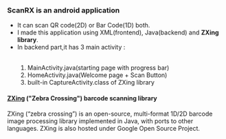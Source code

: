 <h3><b>ScanRX</b> is an android application</h3>

<ul>
  <li>It can scan QR code(2D) or Bar Code(1D) both.</li>
  <li>I made this application using XML(frontend), Java(backend) and <b>ZXing library</b>.</li>
  <li>In backend part,it has 3 main activity : </li><br>
  <ol type="1">
  <li>MainActivity.java(starting page with progress bar)</li>
  <li>HomeActivity.java(Welcome page + Scan Button)</li>
  <li>built-in CaptureActivity.class of ZXing library</li>
</ol>  
</ul>  

<h4><a href="https://github.com/zxing/zxing">ZXing</a> ("Zebra Crossing") barcode scanning library</h4>
<p>ZXing (“zebra crossing”) is an open-source, multi-format 1D/2D barcode image processing library implemented in Java, with ports to other languages. ZXing is also hosted under Google Open Source Project.</p>
